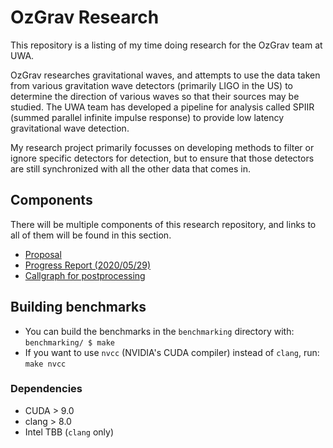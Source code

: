 # OzGrav Research

This repository is a listing of my time doing research for the OzGrav team at UWA.

OzGrav researches gravitational waves, and attempts to use the data taken from various gravitation wave detectors (primarily LIGO in the US) to determine the direction of various waves so that their sources may be studied. The UWA team has developed a pipeline for analysis called SPIIR (summed parallel infinite impulse response) to provide low latency gravitational wave detection.

My research project primarily focusses on developing methods to filter or ignore specific detectors for detection, but to ensure that those detectors are still synchronized with all the other data that comes in.

## Components

There will be multiple components of this research repository, and links to all of them will be found in this section.

- [Proposal](https://tommoa.github.io/ozgrav-research/proposal.pdf)
- [Progress Report (2020/05/29)](https://tommoa.github.io/ozgrav-research/progress-2020-05-29.pdf)
- [Callgraph for postprocessing](https://github.com/Tommoa/ozgrav-research/blob/master/resources/callgraph.png)

## Building benchmarks

- You can build the benchmarks in the `benchmarking` directory with:
`benchmarking/ $ make`
- If you want to use `nvcc` (NVIDIA's CUDA compiler) instead of `clang`, run:
`make nvcc`

### Dependencies

- CUDA > 9.0
- clang > 8.0
- Intel TBB (`clang` only)
